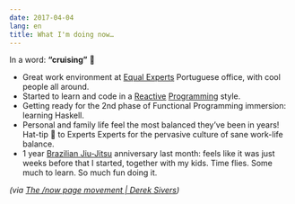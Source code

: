 ```yaml
---
date: 2017-04-04
lang: en
title: What I'm doing now…
---
```


In a word: **“cruising”** 🙂

* Great work environment at [Equal Experts](http://equalexperts.com/) Portuguese office, with cool people all around.
* Started to learn and code in a [Reactive](http://reactivex.io/) [Programming](http://www.reactive-streams.org/) style.
* Getting ready for the 2nd phase of Functional Programming immersion: learning Haskell.
* Personal and family life feel the most balanced they’ve been in years! Hat-tip 🎩 to Experts Experts for the pervasive culture of sane work-life balance.
* 1 year [Brazilian Jiu-Jitsu](http://vitateambjj.com/) anniversary last month: feels like it was just weeks before that I started, together with my kids. Time flies. Some much to learn. So much fun doing it.

*(via [The /now page movement | Derek Sivers](http://sivers.org/nowff))*
